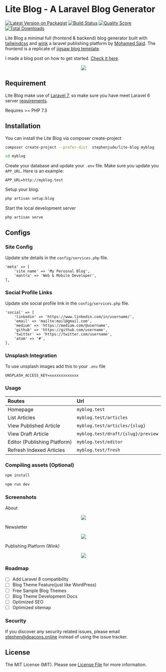 # Lite Blog - A Laravel Blog Generator

[![Latest Version on Packagist](https://img.shields.io/packagist/v/stephenjude/lite-blog.svg)](https://packagist.org/packages/stephenjude/lite-blog)
[![Build Status](https://img.shields.io/travis/stephenjude/lite-blog/master.svg)](https://travis-ci.org/stephenjude/lite-blog)
[![Quality Score](https://img.shields.io/scrutinizer/g/stephenjude/lite-blog.svg)](https://scrutinizer-ci.com/g/stephenjude/lite-blog)
[![Total Downloads](https://img.shields.io/packagist/dt/stephenjude/lite-blog.svg)](https://packagist.org/packages/stephenjude/lite-blog)

Lite Blog  a minimal full (frontend & backend) blog generator built with [tailwindcss](https://tailwindcss.com/) and [wink](https://github.com/themsaid/wink) a laravel publishing platform by [Mohamed Said](https://github.com/themsaid). The frontend is a replicate of [jigsaw blog template](https://jigsaw.tighten.co/). 

I made a blog post on how to get started. [Check it here](http://stephenjude.me/articles/lite-blog-a-laravel-blog-generator).

<p align="center">
  <img src="https://ucarecdn.com/a571a7d3-c4d5-400d-8805-c1b6e2e5afc0/homepage.PNG">
</p>

## Requirement

Lite Blog make use of [Laravel 7](https://laravel.com/docs/7.x/installation#server-requirements), so make sure you have meet Laravel 6 server [requirements](https://laravel.com/docs/7.x/installation#server-requirements).

Requires  >= PHP 7.3

## Installation

You can install the Lite Blog via composer create-project

```bash
composer create-project --prefer-dist  stephenjude/lite-blog myblog
```

```bash
cd myblog
```

Create your database and update your `.env` file. Make sure you update you `APP_URL`. Here is an example: 
```
APP_URL=http://myblog.test
```

Setup your blog.

```bash
php artisan setup:blog
```

Start the local development server
```
php artisan serve
```
## Configs

### Site Config
Update site details in the `config/services.php` file.
```
'meta' => [
    'site_name' => 'My Perosnal Blog',
    'mantra' => 'Web & Mobile Developer',      
],
```

### Social Profile Links
Update site social profile link in the `config/services.php` file.
```
'social' => [
    'linkedin' => 'https://www.linkedin.com/in/username/',
    'email' => 'mailto:mail@gmail.com',
    'medium' => 'https://medium.com/@username',
    'github' => 'https://github.com/username',
    'twitter' => 'https://twitter.com/username',
    'atom' => '#',
],
```

### Unsplash Integration
To use unsplash images add this to your `.env` file
```
UNSPLASH_ACCESS_KEY=xxxxxxxxxxxxx
```

### Usage

|Routes|Url|
|:------------- | :---------- |
|Homepage|`myblog.test`|
|List Articles|`myblog.test/articles`|
|View Published Article|`myblog.test/articles/{slug}`|
|View Draft Article|`myblog.test/draft/{slug}/preview`|
|Editor (Publishing Platform)|`myblog.test/editor`|
|Refresh Indexed Articles|`myblog.test/fresh`|


### Compiling assets (Optional)
```bash 
npm install

npm run dev
```

### Screenshots

About
<p align="center">
  <img src="https://ucarecdn.com/8bcc5dc2-dbab-4e55-b144-1ec5d13ee6a9/about.PNG">
</p>

Newsletter
<p align="center">
  <img src="https://ucarecdn.com/2ea5aca3-1664-4c51-8f7f-689a9221011e/footer.PNG">
</p>

Publishing Platform (Wink)
<p align="center">
  <img src="https://ucarecdn.com/94f0f4d8-4cfd-42df-a5a5-565b43256884/editor.PNG">
</p>

### Roadmap
- [ ] Add Laravel 8 compatibility
- [ ] Blog Theme Feature(just like WordPress) 
- [ ] Free Sample Blog Themes
- [ ] Blog Theme Development Docs
- [ ] Optimized SEO
- [ ] Optimized sitemap

### Security

If you discover any security related issues, please email stephen@deacons.online instead of using the issue tracker.


## License

The MIT License (MIT). Please see [License File](LICENSE.md) for more information.
